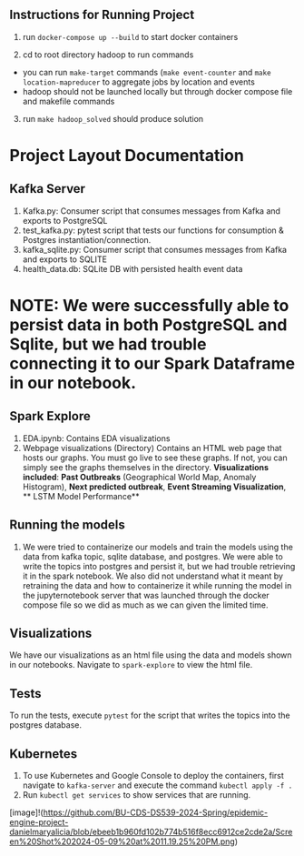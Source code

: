 
## Instructions for Running Project ##

1. run `docker-compose up --build` to start docker containers

2. cd to root directory hadoop to run commands
- you can run `make-target` commands (`make event-counter` and `make location-mapreducer` to aggregate jobs by location and events 
- hadoop should not be launched locally but through docker compose file and makefile commands

3. run `make hadoop_solved` should produce solution


# Project Layout Documentation


## Kafka Server
1. Kafka.py: Consumer script that consumes messages from Kafka and exports to PostgreSQL
2. test_kafka.py: pytest script that tests our functions for consumption & Postgres instantiation/connection.
3. kafka_sqlite.py: Consumer script that consumes messages from Kafka and exports to SQLITE
4. health_data.db: SQLite DB with persisted health event data

# NOTE: We were successfully able to persist data in both PostgreSQL and Sqlite, but we had trouble connecting it to our Spark Dataframe in our notebook.

## Spark Explore

1. EDA.ipynb: Contains EDA visualizations
2. Webpage visualizations (Directory) Contains an HTML web page that hosts our graphs. You must go live to see these graphs. If not, you can simply see the graphs themselves in the directory. **Visualizations** **included**: **Past Outbreaks** (Geographical World Map, Anomaly Histogram), **Next predicted outbreak**, **Event Streaming Visualization**, ** LSTM Model Performance**


## Running the models

1. We were tried to containerize our models and train the models using the data from kafka topic, sqlite database, and postgres. We were able to write the topics into postgres and persist it, but we had trouble retrieving it in the spark notebook. We also did not understand what it meant by retraining the data and how to containerize it while running the model in the jupyternotebook server that was launched through the docker compose file so we did as much as we can given the limited time.

## Visualizations

We have our visualizations as an html file using the data and models shown in our notebooks. Navigate to  `spark-explore` to view the html file.

## Tests

To run the tests, execute  `pytest` for the script that writes the topics into the postgres database.
## Kubernetes

1. To use Kubernetes and Google Console to deploy the containers, first navigate to `kafka-server` and execute the command `kubectl apply -f .`
2. Run `kubectl get services` to show services that are running.
   
[image]!(https://github.com/BU-CDS-DS539-2024-Spring/epidemic-engine-project-danielmaryalicia/blob/ebeeb1b960fd102b774b516f8ecc6912ce2cde2a/Screen%20Shot%202024-05-09%20at%2011.19.25%20PM.png)


